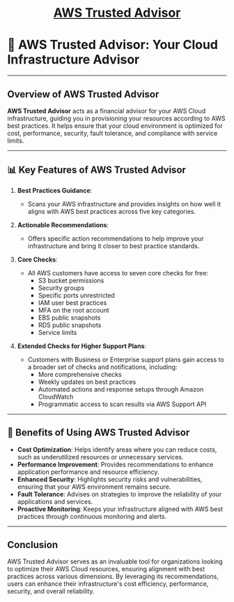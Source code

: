 <div style="text-align: center;">
    <h1><u>AWS Trusted Advisor</u></h1>
</div>

# 🤝 AWS Trusted Advisor: Your Cloud Infrastructure Advisor

---

## Overview of AWS Trusted Advisor

**AWS Trusted Advisor** acts as a financial advisor for your AWS Cloud infrastructure, guiding you in provisioning your resources according to AWS best practices. It helps ensure that your cloud environment is optimized for cost, performance, security, fault tolerance, and compliance with service limits.

---

## 📊 Key Features of AWS Trusted Advisor

1. **Best Practices Guidance**:
   - Scans your AWS infrastructure and provides insights on how well it aligns with AWS best practices across five key categories.

2. **Actionable Recommendations**:
   - Offers specific action recommendations to help improve your infrastructure and bring it closer to best practice standards.

3. **Core Checks**:
   - All AWS customers have access to seven core checks for free:
     - S3 bucket permissions
     - Security groups
     - Specific ports unrestricted
     - IAM user best practices
     - MFA on the root account
     - EBS public snapshots
     - RDS public snapshots
     - Service limits

4. **Extended Checks for Higher Support Plans**:
   - Customers with Business or Enterprise support plans gain access to a broader set of checks and notifications, including:
     - More comprehensive checks
     - Weekly updates on best practices
     - Automated actions and response setups through Amazon CloudWatch
     - Programmatic access to scan results via AWS Support API

---

## 🎯 Benefits of Using AWS Trusted Advisor

- **Cost Optimization**: Helps identify areas where you can reduce costs, such as underutilized resources or unnecessary services.
- **Performance Improvement**: Provides recommendations to enhance application performance and resource efficiency.
- **Enhanced Security**: Highlights security risks and vulnerabilities, ensuring that your AWS environment remains secure.
- **Fault Tolerance**: Advises on strategies to improve the reliability of your applications and services.
- **Proactive Monitoring**: Keeps your infrastructure aligned with AWS best practices through continuous monitoring and alerts.

---

## Conclusion

AWS Trusted Advisor serves as an invaluable tool for organizations looking to optimize their AWS Cloud resources, ensuring alignment with best practices across various dimensions. By leveraging its recommendations, users can enhance their infrastructure's cost efficiency, performance, security, and overall reliability.
